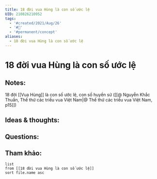 ```yaml
---
title: 18 đời vua Hùng là con số ước lệ
UID: 210826210952
tags:
  - '#created/2021/Aug/26'
  - '#🥜'
  - '#permanent/concept'
aliases:
  - 18 đời vua Hùng là con số ước lệ
---
```

# 18 đời vua Hùng là con số ước lệ

## Notes:
18 đời [[Vua Hùng]] là con số ước lệ, con số huyền sử ([[@ Nguyễn Khắc Thuần, Thế thứ các triều vua Việt Nam|@ Thế thứ các triều vua Việt Nam, p15]])

## Ideas & thoughts:

## Questions:


## Tham khảo:
```dataview
list
from [[18 đời vua Hùng là con số ước lệ]]
sort file.name asc
```
